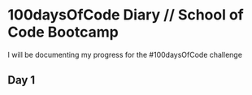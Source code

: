 # 100daysOfCode Diary // School of Code Bootcamp

I will be documenting my progress for the #100daysOfCode challenge


## Day 1

